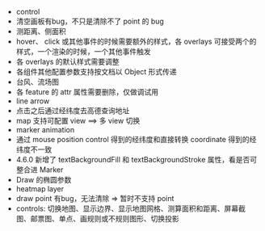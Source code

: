 - control
- 清空画板有bug，不只是清除不了 point 的 bug
- 测距离、侧面积
- hover、 click 或其他事件的时候需要额外的样式，各 overlays 可接受两个的样式，一个渲染的时候，一个其他事件触发
- 各 overlays 的默认样式需要调整
- 各组件其他配置参数支持按文档以 Object 形式传递
- 台风、流场图
- 各 feature 的 attr 属性需要删除，仅做调试用
- line arrow
- 点击之后通过经纬度去高德查询地址
- map 支持可配置 view ==> 多 view 切换
- marker animation
- 通过 mouse position control 得到的经纬度和直接转换 coordinate 得到的经纬度不一致
- 4.6.0 新增了 textBackgroundFill 和 textBackgroundStroke 属性，看是否可整合进 Marker
- Draw 的椭圆参数
- heatmap layer
- draw point 有bug，无法清除 => 暂时不支持 point
- controls: 切换地图、显示边界、显示地图网格、测算面积和距离、屏幕截图、邮票图、单点、画规则或不规则图形、切换投影